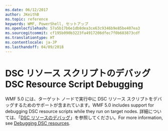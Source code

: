 ```yaml
---
ms.date: 06/12/2017
author: JKeithB
ms.topic: reference
keywords: WMF, PowerShell, セットアップ
ms.openlocfilehash: 57a5b17b6e1db8dea3ce63c9346b9e85be407ea3
ms.sourcegitcommit: cf195b090b3223fa4917206dfec7f0b603873cdf
ms.translationtype: HT
ms.contentlocale: ja-JP
ms.lasthandoff: 04/09/2018
---
```

# <a name="dsc-resource-script-debugging"></a><span data-ttu-id="440a4-102">DSC リソース スクリプトのデバッグ</span><span class="sxs-lookup"><span data-stu-id="440a4-102">DSC Resource Script Debugging</span></span>

<span data-ttu-id="440a4-103">WMF 5.0 には、ターゲット ノードで実行中に DSC リソース スクリプトをデバッグするためのサポートが含まれています。</span><span class="sxs-lookup"><span data-stu-id="440a4-103">WMF 5.0 includes support for debugging DSC resource scripts while they run on target nodes.</span></span>
<span data-ttu-id="440a4-104">詳細については、「[DSC リソースのデバッグ](https://msdn.microsoft.com/powershell/dsc/debugresource)」を参照してください。</span><span class="sxs-lookup"><span data-stu-id="440a4-104">For more information, see [Debugging DSC resources](https://msdn.microsoft.com/powershell/dsc/debugresource).</span></span>